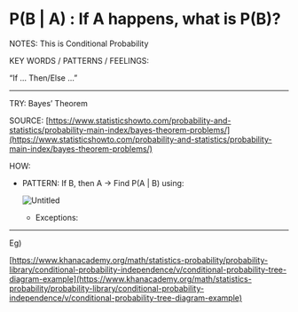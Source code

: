 # P(B | A) : If A happens, what is P(B)?

NOTES: This is Conditional Probability

KEY WORDS / PATTERNS / FEELINGS:

“If … Then/Else …”

---

TRY: Bayes’ Theorem

SOURCE: [https://www.statisticshowto.com/probability-and-statistics/probability-main-index/bayes-theorem-problems/](https://www.statisticshowto.com/probability-and-statistics/probability-main-index/bayes-theorem-problems/)

HOW: 

- PATTERN: If B, then A  → Find P(A | B) using:
    
    ![Untitled](P(B%20A)%20If%20A%20happens,%20what%20is%20P(B)%20c4b05b57f39746cbb9c632e188ecc5d8/Untitled.png)
    
    - Exceptions:

---

Eg)

[https://www.khanacademy.org/math/statistics-probability/probability-library/conditional-probability-independence/v/conditional-probability-tree-diagram-example](https://www.khanacademy.org/math/statistics-probability/probability-library/conditional-probability-independence/v/conditional-probability-tree-diagram-example)